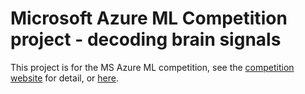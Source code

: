 # Microsoft Azure ML Competition project - decoding brain signals

This project is for the MS Azure ML competition, see the [competition website](https://gallery.cortanaintelligence.com/Competition/Decoding-Brain-Signals-2) for detail, or [here](doc/competition_description.md).

